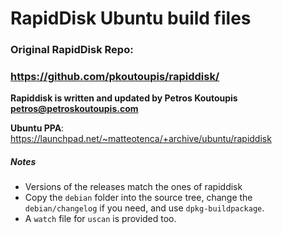 # RapidDisk Ubuntu build files
### Original RapidDisk Repo:
### https://github.com/pkoutoupis/rapiddisk/

**Rapiddisk is written and updated by Petros Koutoupis <petros@petroskoutoupis.com>**

**Ubuntu PPA**: https://launchpad.net/~matteotenca/+archive/ubuntu/rapiddisk

##### Notes
* Versions of the releases match the ones of rapiddisk
* Copy the `debian` folder into the source tree, change the `debian/changelog` if you need, and use `dpkg-buildpackage`.
* A `watch` file for `uscan` is provided too. 
